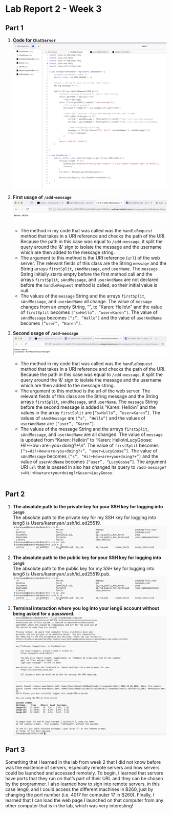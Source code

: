 # Lab Report 2 - Week 3

## Part 1
1. **Code for `ChatServer`**
   ![Image](ChatServer_Code.png)
   
2. **First usage of `/add-message`**
   ![Image](first_message_chat_server.png)
   * The method in my code that was called was the `handleRequest` method that takes in a
     URI reference and checks the path of the URI. Because the path in this case was equal
     to `/add-message`, it split the query around the ‘&’ sign to isolate the message and
     the username which are then added to the message string.
   * The argument to this method is the URI reference (`url`) of the web server. The relevant
     fields of this class are the String `message` and the String arrays `firstSplit`,
     `sAndMessage`, and `userName`. The `message` String initially starts empty before the
     first method call and the arrays `firstSplit`, `sAndMessage`, and `userAndName` are not
     declared before the `handleRequest` method is called, so their initial value is null.
   * The values of the `message` String and the arrays `firstSplit`, `sAndMessage`, and
     `userAndName` all change. The value of `message` changes from an empty String, “”,
     to “Karen: Hello\n” and the value of `firstSplit` becomes `[“s=Hello”, “user=Karen”]`.
     The value of `sAndMessage` becomes `[“s”, “Hello”]` and the value of `userAndName`
     becomes `[“user”, “Karen”]`.  <br>
     
3. **Second usage of `/add-message`**
   ![Image](second_message_chat_server.png)
   * The method in my code that was called was the `handleRequest` method that takes in a
     URI reference and checks the path of the URI. Because the path in this case was equal
     to `/add-message`, it split the query around the ‘&’ sign to isolate the message and
     the username which are then added to the message string.
   * The argument to this method is the url of the web server. The relevant fields of this
     class are the String message and the String arrays `firstSplit`, `sAndMessage`, and `userName`.
     The `message` String before the second message is added is “Karen: Hello\n” and the values
     in the array `firstSplit` are [`“s=Hello”, “user=Karen”]`. The values of `sAndMessage` are
     `[“s”, “Hello”]` and the values of `userAndName` are `[“user”, “Karen”]`.
   * The values of the message String and the arrays `firstSplit`, `sAndMessage`, and `userAndName` 
     are all changed. The value of `message` is updated from “Karen: Hello\n” to
     “Karen: Hello\nLucyGoose: Hi!+How+are+you+doing?+\n”. The value of `firstSplit` becomes
     `[“s=Hi!+How+are+you+doing?+”, “user=LucyGoose”]`. The value of `sAndMessage` becomes
     `[“s”, “Hi!+How+are+you+doing?+”]` and the value of `userAndName` becomes `[“user”, “LucyGoose”]`.
     The argument URI `url` that is passed in also has changed its query to
     `/add-message?s=Hi!+How+are+you+doing?+&user=LucyGoose`.
     <br>
     <br>

## Part 2
1. **The absolute path to the private key for your SSH key for logging into `ieng6`**  <br>
   The absolute path to the private key for my SSH key for logging into ieng6 is Users/karenyan/.ssh/id_ed25519. 
![Image](ssh_path.png)

2. **The absolute path to the public key for your SSH key for logging into `ieng6`**  <br>
The absolute path to the public key for my SSH key for logging into ieng6 is Users/karenyan/.ssh/id_ed25519.pub.
   ![Image](ssh_path.png)
   
3. **Terminal interaction where you log into your ieng6 account without being asked for a password.**
![Image](ieng6_server.png)
   <br>
   
## Part 3
Something that I learned in the lab from week 2 that I did not know before was the existence of servers, especially remote servers and how servers could be launched and accessed remotely. To begin, I learned that servers have ports that they run on that’s part of their URL and they can be chosen by the programmer. I also learned how to sign into remote servers, in this case ieng6, and I could access the different machines in B260, just by changing the port number (i.e. 4017 for computer 17 in B260). FInally, I learned that I can load the web page I launched on that computer from any other computer that is in the lab, which was very interesting!



   
